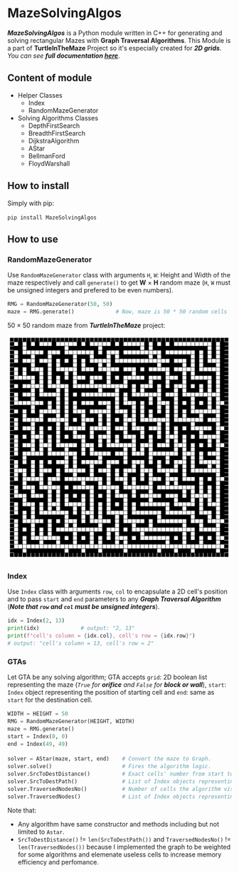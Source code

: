 # MazeSolvingAlgos
***MazeSolvingAlgos*** is a Python module written in C++ for generating and solving rectangular Mazes with **Graph Traversal Algorithms**. This Module is a part of **TurtleInTheMaze** Project so it's especially created for ***2D grids***. *You can see **full documentation [here](https://github.com/MahmoudHussienMohamed/MazeSolvingAlgos/wiki/Documentation)***.
## Content of module
* Helper Classes
    * Index 
    * RandomMazeGenerator 
* Solving Algorithms Classes
    - DepthFirstSearch
    - BreadthFirstSearch
    - DijkstraAlgorithm
    - AStar
    - BellmanFord
    - FloydWarshall

## How to install
Simply with pip:

`pip install MazeSolvingAlgos`
## How to use
### RandomMazeGenerator
Use `RandomMazeGenerator` class with arguments `H`, `W`: Height and Width of the maze respectively and call `generate()` to get **W** × **H** random maze (`H`, `W` must be unsigned integers and prefered to be even numbers).
``` Python
RMG = RandomMazeGenerator(50, 50) 
maze = RMG.generate()             # Now, maze is 50 * 50 random cells 
```
50 × 50 random maze from ***TurtleInTheMaze*** project:

![sample output](https://github.com/MahmoudHussienMohamed/MazeSolvingAlgos/blob/main/Imgs/rand50by50maze.png)

### Index
Use `Index` class with arguments `row`, `col` to encapsulate a 2D cell's position and to pass `start` and `end` parameters to any ***Graph Traversal Algorithm*** (***Note that `row` and `col` must be unsigned integers***).

``` Python
idx = Index(2, 13) 
print(idx)             # output: "2, 13" 
print(f"cell's column = {idx.col}, cell's row = {idx.row}")             
# output: "cell's column = 13, cell's row = 2"
```
### GTAs
Let GTA be any solving algorithm; GTA accepts `grid`: 2D boolean list representing the maze (*`True` for **orifice** and `False` for **block or wall***), `start`: `Index` object representing the position of starting cell and `end`: same as `start` for the destination cell.
``` Python
WIDTH = HEIGHT = 50
RMG = RandomMazeGenerator(HEIGHT, WIDTH) 
maze = RMG.generate()
start = Index(0, 0)
end = Index(49, 49)

solver = AStar(maze, start, end)    # Convert the maze to Graph. 
solver.solve()                      # Fires the algorithm logic.
solver.SrcToDestDistance()          # Exact cells' number from start to end cell.
solver.SrcToDestPath()              # List of Index objects representing route. 
solver.TraversedNodesNo()           # Number of cells the algorithm visited (may be > total cells of maze).
solver.TraversedNodes()             # List of Index objects representing unique traversed cells. 
```
Note that:
* Any algorithm have same constructor and methods including but not limited to `Astar`.
* `SrcToDestDistance()` != `len(SrcToDestPath())` and `TraversedNodesNo()` != `len(TraversedNodes())` because I implemented the graph to be weighted for some algorithms and elemenate useless cells to increase memory efficiency and perfomance.
